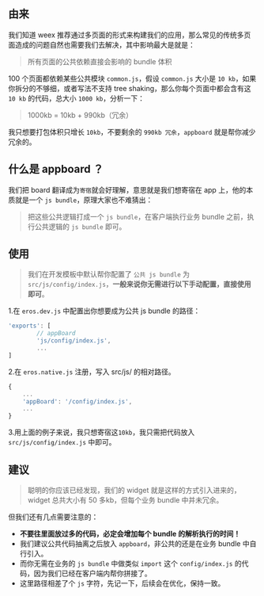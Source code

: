 ## 由来
我们知道 weex 推荐通过多页面的形式来构建我们的应用，那么常见的传统多页面造成的问题自然也需要我们去解决，其中影响最大是就是：

> 所有页面的公共依赖直接会影响的 bundle 体积

100 个页面都依赖某些公共模块 `common.js`，假设 `common.js` 大小是 `10 kb`，如果你拆分的不够细，或者写法不支持 tree shaking，那么你每个页面中都会含有这 `10 kb` 的代码，总大小 `1000 kb`，分析一下：

> 1000kb = 10kb + 990kb（冗余）

我只想要打包体积只增长 `10kb`，不要剩余的 `990kb 冗余`，`appboard` 就是帮你减少冗余的。

## 什么是 appboard ？
我们把 board 翻译成为`寄宿`就会好理解，意思就是我们想寄宿在 app 上，他的本质就是一个 `js bundle`，原理大家也不难猜出：

> 把这些公共逻辑打成一个 `js bundle`，在客户端执行业务 bundle 之前，执行公共逻辑的 `js bundle` 即可。

## 使用
> 我们在开发模板中默认帮你配置了 `公共 js bundle` 为 `src/js/config/index.js`，**一般来说你无需进行以下手动配置，直接使用即可**。

1.在 `eros.dev.js` 中配置出你想要成为公共 js bundle 的路径：

```js
'exports': [
		// appBoard
        'js/config/index.js',
        ...
]
```

2.在 `eros.native.js` 注册，写入 src/js/ 的相对路径。

```js
{
	...
	'appBoard': '/config/index.js',
	...
}
```

3.用上面的例子来说，我只想寄宿这`10kb`，我只需把代码放入 `src/js/config/index.js` 中即可。

## 建议
> 聪明的你应该已经发现，我们的 widget 就是这样的方式引入进来的，widget 总共大小有 50 多kb，但每个业务 bundle 中并未冗余。

但我们还有几点需要注意的：
- **不要往里面放过多的代码，必定会增加每个 bundle 的解析执行的时间！**
- 我们建议公共代码抽离之后放入 `appboard`，非公共的还是在业务 bundle 中自行引入。
- 而你无需在业务的 `js bundle` 中做类似 `import` 这个 `config/index.js` 的代码，因为我们已经在客户端内帮你拼接了。
- 这里路径相差了个 `js` 字符，先记一下，后续会在优化，保持一致。
